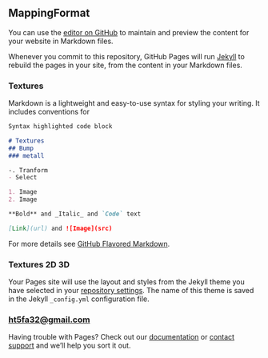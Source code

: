 ## MappingFormat

You can use the [editor on GitHub](https://github.com/crrt893/MappingMapsWikMdia/edit/gh-pages/index.md) to maintain and preview the content for your website in Markdown files.

Whenever you commit to this repository, GitHub Pages will run [Jekyll](https://jekyllrb.com/) to rebuild the pages in your site, from the content in your Markdown files.

### Textures

Markdown is a lightweight and easy-to-use syntax for styling your writing. It includes conventions for

```markdown
Syntax highlighted code block

# Textures
## Bump
### metall

-. Tranform
- Select

1. Image
2. Image

**Bold** and _Italic_ and `Code` text

[Link](url) and ![Image](src)
```

For more details see [GitHub Flavored Markdown](https://guides.github.com/features/mastering-markdown/).

### Textures 2D 3D 

Your Pages site will use the layout and styles from the Jekyll theme you have selected in your [repository settings](https://github.com/crrt893/MappingMapsWikMdia/settings/pages). The name of this theme is saved in the Jekyll `_config.yml` configuration file.

### ht5fa32@gmail.com

Having trouble with Pages? Check out our [documentation](https://docs.github.com/categories/github-pages-basics/) or [contact support](https://support.github.com/contact) and we’ll help you sort it out.

